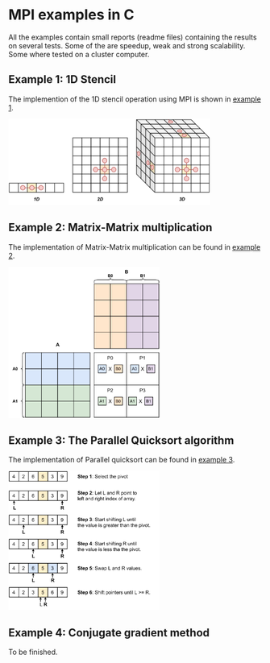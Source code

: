 # **MPI examples in C**

All the examples contain small reports (readme files) containing the results on several tests. Some of the are speedup, weak and strong scalability. Some where tested on a cluster computer.

## **Example 1: 1D Stencil**
The implemention of the 1D stencil operation using MPI is shown in [example 1](https://github.com/dikioth/MPI-examples/tree/main/example1_stencil). 

<img src="example1_stencil/figs/stencil_123D.png" alt="drawing" width="400"/>

## **Example 2: Matrix-Matrix multiplication**
The implementation of Matrix-Matrix multiplication can be found in [example 2](https://github.com/dikioth/MPI-examples/tree/main/example2_matrix_multiplication). 

<img src="example2_matrix_multiplication/figs/example_mult.png" alt="drawing" width="300"/>

## **Example 3: The Parallel Quicksort algorithm**
The implementation of Parallel quicksort can be found in [example 3](https://github.com/dikioth/MPI-examples/tree/main/example3_parallell_quicksort). 

<img src="example3_parallell_quicksort/figs/qsort_example.png" alt="drawing" width="300"/>

## **Example 4: Conjugate gradient method**
To be finished.